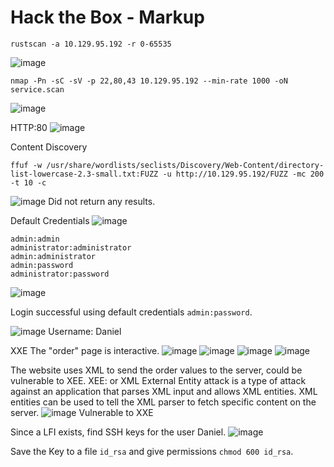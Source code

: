 # Hack the Box - Markup
```
rustscan -a 10.129.95.192 -r 0-65535
```
![image](https://github.com/karanshergill/Hack-the-Box/assets/83878909/cec0ae28-e40a-4d3a-85da-23fabd94e6c2)

```
nmap -Pn -sC -sV -p 22,80,43 10.129.95.192 --min-rate 1000 -oN service.scan
```
![image](https://github.com/karanshergill/Hack-the-Box/assets/83878909/24951359-dfa5-4c34-9c72-eea065ca6486)

HTTP:80
![image](https://github.com/karanshergill/Hack-the-Box/assets/83878909/4a2e0956-7829-4e84-8572-a3a0a7c6d224)

Content Discovery
```
ffuf -w /usr/share/wordlists/seclists/Discovery/Web-Content/directory-list-lowercase-2.3-small.txt:FUZZ -u http://10.129.95.192/FUZZ -mc 200 -t 10 -c
```
![image](https://github.com/karanshergill/Hack-the-Box/assets/83878909/5ffaf41f-1fea-4c58-ac6a-62a1850a1f78)
Did not return any results.

Default Credentials
![image](https://github.com/karanshergill/Hack-the-Box/assets/83878909/a41685ee-dd5f-4651-bc75-aac3d405e430)
```
admin:admin
administrator:administrator
admin:administrator
admin:password
administrator:password
```
![image](https://github.com/karanshergill/Hack-the-Box/assets/83878909/9c5a32c2-cbf5-41a7-a75e-d68eb90c1f2c)

Login successful using default credentials `admin:password`.

![image](https://github.com/karanshergill/Hack-the-Box/assets/83878909/7742947e-777a-482f-ac54-9ca53cfa9b99)
Username: Daniel

XXE
The "order" page is interactive.
![image](https://github.com/karanshergill/Hack-the-Box/assets/83878909/5cec6e4c-bfec-4956-8415-b983e3c8d030)
![image](https://github.com/karanshergill/Hack-the-Box/assets/83878909/36dd1aa7-2fa6-49af-a84d-b3fcb3bf04f2)
![image](https://github.com/karanshergill/Hack-the-Box/assets/83878909/c5bd7af6-1bc7-4462-81dd-f868606fc482)
![image](https://github.com/karanshergill/Hack-the-Box/assets/83878909/0d4ea184-3f8e-4daa-9c2a-eac458939105)

The website uses XML to send the order values to the server, could be vulnerable to XEE.
XEE: or XML External Entity attack is a type of attack against an application that parses XML input and allows XML entities. XML entities can be used to tell the XML parser to fetch specific content on the server.
![image](https://github.com/karanshergill/Hack-the-Box/assets/83878909/b8428ea7-1b18-4d97-8764-a7bfccd1c0a7)
Vulnerable to XXE

Since a LFI exists, find SSH keys for the user Daniel.
![image](https://github.com/karanshergill/Hack-the-Box/assets/83878909/8dc3e18c-7adf-4d4a-bcd3-c3f228046f07)

Save the Key to a file `id_rsa` and give permissions `chmod 600 id_rsa`.
